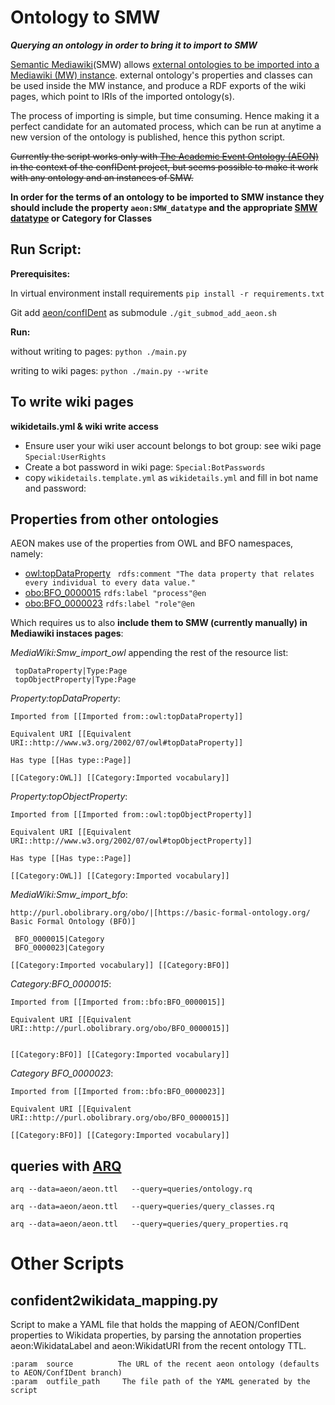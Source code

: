# Ontology to SMW
_**Querying an ontology in order to bring it to import to SMW**_

[Semantic Mediawiki](https://www.semantic-mediawiki.org)(SMW) allows 
[external ontologies to be imported into a Mediawiki (MW) instance](https://www.semantic-mediawiki.org/wiki/Help:Import_vocabulary). 
external ontology's properties and classes can be used inside the MW instance, and produce a RDF exports of 
the wiki pages, which point to IRIs of the imported ontology(s).

The process of importing is simple, but time consuming. Hence making it a perfect candidate for an automated process, 
which can be run at anytime a new version of the ontology is published, hence this python script.

<s>Currently the script works only with [The Academic Event Ontology (AEON)](https://github.com/tibonto/aeon) in the context of the confIDent project,
but seems possible to make it work with any ontology and an instances of SMW. </s>

**In order for the terms of an ontology to be imported to SMW instance they should include the property
`aeon:SMW_datatype` and the appropriate [SMW datatype](https://www.semantic-mediawiki.org/wiki/Help:List_of_datatypes) or Category for Classes**



<!-- HOW IS THE IMPORT DONE -->

## Run Script:
**Prerequisites:** 

In virtual environment install requirements `pip install -r requirements.txt`

Git add [aeon/confIDent](https://github.com/tibonto/aeon/tree/confIDent) as submodule
`./git_submod_add_aeon.sh`

**Run:**

without writing to pages: `python ./main.py ` 

writing to wiki pages: `python ./main.py --write` 


## To write wiki pages
**wikidetails.yml & wiki write access**
* Ensure user your wiki user account belongs to bot group: see wiki page `Special:UserRights`
* Create a bot password in wiki page: `Special:BotPasswords`
* copy `wikidetails.template.yml` as `wikidetails.yml` and fill in bot name and password:<br/>
    
## Properties from other ontologies
AEON makes use of the properties from OWL and BFO namespaces, namely:
* [owl:topDataProperty](http://www.w3.org/2002/07/owl#topDataProperty) ` rdfs:comment "The data property that relates every individual to every data value."`
* [obo:BFO_0000015](http://purl.obolibrary.org/obo/BFO_0000015) `rdfs:label "process"@en`
* [obo:BFO_0000023](http://purl.obolibrary.org/obo/BFO_0000023) `rdfs:label "role"@en`
    
Which requires us to also **include them to SMW (currently manually) in Mediawiki instaces pages**:

*MediaWiki:Smw_import_owl* appending the rest of the resource list:<br/> 
``` 
 topDataProperty|Type:Page
 topObjectProperty|Type:Page
```

*Property:topDataProperty*:
```
Imported from [[Imported from::owl:topDataProperty]]

Equivalent URI [[Equivalent URI::http://www.w3.org/2002/07/owl#topDataProperty]]

Has type [[Has type::Page]]

[[Category:OWL]] [[Category:Imported vocabulary]]
```

*Property:topObjectProperty*:
```
Imported from [[Imported from::owl:topObjectProperty]]

Equivalent URI [[Equivalent URI::http://www.w3.org/2002/07/owl#topObjectProperty]]

Has type [[Has type::Page]]

[[Category:OWL]] [[Category:Imported vocabulary]]
```

*MediaWiki:Smw_import_bfo*:
```
http://purl.obolibrary.org/obo/|[https://basic-formal-ontology.org/ Basic Formal Ontology (BFO)]

 BFO_0000015|Category
 BFO_0000023|Category

[[Category:Imported vocabulary]] [[Category:BFO]]
``` 

*Category:BFO_0000015*:
```
Imported from [[Imported from::bfo:BFO_0000015]]

Equivalent URI [[Equivalent URI::http://purl.obolibrary.org/obo/BFO_0000015]]


[[Category:BFO]] [[Category:Imported vocabulary]]
```

*Category BFO_0000023*:
```
Imported from [[Imported from::bfo:BFO_0000023]]

Equivalent URI [[Equivalent URI::http://purl.obolibrary.org/obo/BFO_0000015]]

[[Category:BFO]] [[Category:Imported vocabulary]]
```




## queries with [ARQ](https://jena.apache.org/documentation/query/)
`arq --data=aeon/aeon.ttl   --query=queries/ontology.rq`

`arq --data=aeon/aeon.ttl   --query=queries/query_classes.rq`

`arq --data=aeon/aeon.ttl   --query=queries/query_properties.rq`


# Other Scripts
## confident2wikidata_mapping.py
Script to make a YAML file that holds the mapping of AEON/ConfIDent properties to Wikidata properties, 
by parsing the annotation properties aeon:WikidataLabel and aeon:WikidatURI from the recent ontology TTL.

    :param  source          The URL of the recent aeon ontology (defaults to AEON/ConfIDent branch)
    :param  outfile_path     The file path of the YAML generated by the script
